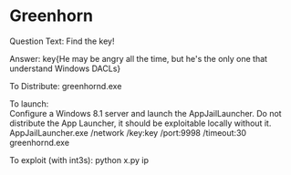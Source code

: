 # Greenhorn

Question Text: 
	Find the key!

Answer: 
	key{He may be angry all the time, but he's the only one that understand Windows DACLs}

To Distribute: 
	greenhornd.exe

To launch:  
	Configure a Windows 8.1 server and launch the AppJailLauncher. Do not distribute the App Launcher, it should be exploitable locally without it.
	AppJailLauncher.exe /network /key:key /port:9998 /timeout:30 greenhornd.exe

To exploit (with int3s): 
	python x.py ip
